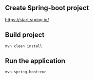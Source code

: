 
## Create Spring-boot project

https://start.spring.io/

## Build project

``` 
mvn clean install
```

## Run the application

``` 
mvn spring-boot:run
```